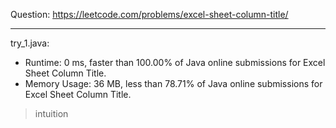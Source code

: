 Question: https://leetcode.com/problems/excel-sheet-column-title/

---

try_1.java:
* Runtime: 0 ms, faster than 100.00% of Java online submissions for Excel Sheet Column Title.
* Memory Usage: 36 MB, less than 78.71% of Java online submissions for Excel Sheet Column Title.

> intuition
